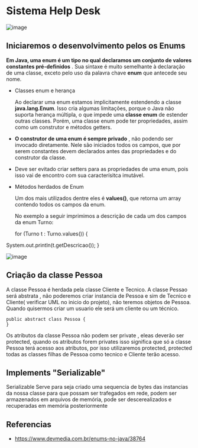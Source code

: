 # Sistema Help Desk

![image](https://user-images.githubusercontent.com/52088444/187006050-a16ba0bf-cab3-4c28-9187-5da0f072695e.png)

## Iniciaremos o desenvolvimento pelos os Enums

**Em Java, uma enum é um tipo no qual declaramos um conjunto de valores constantes pré-definidos** . Sua sintaxe é muito semelhante à declaração de uma classe, exceto pelo uso da palavra chave **enum** que antecede seu nome.

- Classes enum e herança

  Ao declarar uma enum estamos implicitamente estendendo a classe **java.lang.Enum**. Isso cria algumas limitações, porque o Java não suporta herança múltipla, o que impede uma **classe enum** de estender outras classes. Porém, uma classe enum pode ter propriedades, assim como um construtor e métodos getters.
- **O construtor de uma enum é sempre privado** , não podendo ser invocado diretamente. Nele são iniciados todos os campos, que por serem constantes devem declarados antes das propriedades e do construtor da classe.
- Deve ser evitado criar setters para as propriedades de uma enum, pois isso vai de encontro com sua caracterísitca imutável.
- Métodos herdados de Enum

  Um dos mais utilizados dentre eles é **values()**, que retorna um array contendo todos os campos da enum.

  No exemplo a seguir imprimimos a descrição de cada um dos campos da enum Turno:

  for (Turno t : Turno.values()) {

System.out.println(t.getDescricao());
}

![image](https://user-images.githubusercontent.com/52088444/187006036-395f36b6-6519-42ec-af00-616399fa1bf0.png)


## Criação da classe Pessoa



A classe Pessoa é herdada pela classe Cliente e Tecnico. A classe Pessao será abstrata , não poderemos criar instancia de Pessoa e sim de Tecnico e Cliente( verificar UML no inicio do projeto), não teremos objetos de Pessoa. Quando quisermos criar um usuario ele será um cliente ou um técnico.

```
public abstract class Pessoa {
}

```

Os atributos da classe Pessoa não podem ser private , eleas deverão ser protected, quando os atributos forem privates isso significa que só a classe Pessoa terá acesso aos atributos, por isso utilizaremos protected, protected todas as classes filhas de Pessoa como tecnico e Cliente terão acesso.

## Implements "Serializable"

Serializable Serve para seja criado uma sequencia de bytes das instancias da nossa classe para que possam ser trafegados em rede,
podem ser armazenados em arquivos de memória, pode ser descerealizados e recuperadas em memória posteriormente


## Referencias

- https://www.devmedia.com.br/enums-no-java/38764
